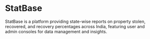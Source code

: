 # StatBase
StatBase is a platform providing state-wise reports on property stolen, recovered, and recovery percentages across India, featuring user and admin consoles for data management and insights. 
